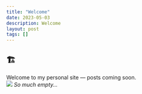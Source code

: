 ```yaml
---
title: "Welcome"
date: 2023-05-03
description: Welcome
layout: post
tags: []
---
```


<h2>&#x1F3D7;</h2>
Welcome to my personal site &#8212; posts coming soon.

<div class="picture-frame">
    <img src="https://i.kym-cdn.com/photos/images/newsfeed/001/043/243/419.gif">
    <em>So much empty...</em>
</div>
